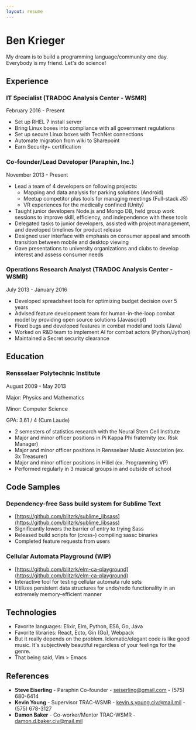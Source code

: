 ```yaml
---
layout: resume
---
```


# Ben Krieger

My dream is to build a programming language/community one day. Everybody is my friend. Let's do science!

## Experience

### IT Specialist (TRADOC Analysis Center - WSMR)

February 2016 - Present

* Set up RHEL 7 install server
* Bring Linux boxes into compliance with all government regulations
* Set up secure Linux boxes with TechNet connections
* Automate migration from wiki to Sharepoint
* Earn Security+ certification

### Co-founder/Lead Developer (Paraphin, Inc.)

November 2013 - Present

* Lead a team of 4 developers on following projects:
    * Mapping and data analysis for parking solutions (Android)
    * Meetup competitor plus tools for managing meetings (Full-stack JS)
    * VR experiences for the medically confined (Unity)
* Taught junior developers Node.js and Mongo DB, held group work sessions to improve skill, efficiency, and independence with these tools 
* Delegated tasks to junior developers, assisted with project management, and developed timelines for product release
* Designed user interface with emphasis on consumer appeal and smooth transition between mobile and desktop viewing
* Gave presentations to university organizations and clubs to develop interest and assess consumer needs


### Operations Research Analyst (TRADOC Analysis Center - WSMR)

July 2013 - January 2016

* Developed spreadsheet tools for optimizing budget decision over 5 years
* Advised feature development team for human-in-the-loop combat model by providing open source solutions (Javascript)
* Fixed bugs and developed features in combat model and tools (Java)
* Worked on R&D team to implement AI for combat actors (Python/Jython)
* Maintained a Secret security clearance

## Education

### Rensselaer Polytechnic Institute

August 2009 - May 2013

Major: Physics and Mathematics

Minor: Computer Science

GPA: 3.61 / 4 (Cum Laude)

* 2 semesters of statistics research with the Neural Stem Cell Institute
* Major and minor officer positions in Pi Kappa Phi fraternity (ex. Risk Manager)
* Major and minor officer positions in Rensselaer Music Association (ex. 3x Treasurer)
* Major and minor officer positions in Hillel (ex. Programming VP)
* Performed regularly in 3 musical groups in and outside of school

## Code Samples

### Dependency-free Sass build system for Sublime Text

* [https://github.com/blitzrk/sublime_libsass](https://github.com/blitzrk/sublime_libsass)
* Significantly lowers the barrier of entry to trying Sass
* Released build scripts for (cross-) compiling sassc binaries
* Completed feature requests from users

### Cellular Automata Playground (WIP)

* [https://github.com/blitzrk/elm-ca-playground](https://github.com/blitzrk/elm-ca-playground)
* Interactive tool for testing cellular automata rule sets
* Utilizes persistent data structures for undo/redo functionality in an extremely memory-efficient manner

## Technologies

* Favorite languages: Elixir, Elm, Python, ES6, Go, Java
* Favorite libraries: React, Ecto, Gin (Go), Webpack
* But it really depends on the problem. Idiomatic/elegant code is like good music. It's subjectively beautiful regardless of your feelings for the genre.
* That being said, Vim > Emacs 

## References

* **Steve Eiserling** - Paraphin Co-founder - seiserling@gmail.com - (575) 680-6414
* **Kevin Young** - Supervisor TRAC-WSMR - kevin.s.young.civ@mail.mil - (575) 678-3127
* **Damon Baker** - Co-worker/Mentor TRAC-WSMR - damon.d.baker.civ@mail.mil

&nbsp;

&nbsp;

